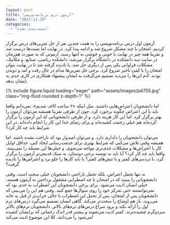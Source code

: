 ```yaml
---
layout: post
title: "آزمون درس برنامه‌نویسی"
date: "2017-11-29"
categories: 
  - "دسته‌بندی-نشده"
---
```


آزمون اول درس برنامه‌نویسی را به همت چندین نفر از حل تمرین‌های درس برگزار کردیم. امتحان با چند مشکل شروع شد و ادامه پیدا کرد. در نهایت اما تست‌ها درست شد و تقریبا همه چیز در نهایت با خوبی و خوشی به انتها رسید. آزمونی که به صورت هم‌زمان در سایت سه دانشکده در دانشگاه برگزار می‌شد: دانشکده ریاضی، صنایع، و مکانیک. مشکلات فراوانی یکی پس از دیگری حل شد، یا نادیده گرفته شد تا در نهایت بتوان امتحان را با کمی تاخیر شروع کرد. برخی حل تمرین‌ها مدام در حال رفت و آمد و دویدن بودند. آدم این‌ها را می‌دید تصمیم می‌گرفت به ایشان پیشنهاد همکاری در کاری جدی به ایشان بدهد.

{% include figure.liquid loading="eager" path="assets/images/p4755.jpg" class="img-fluid rounded z-depth-1" %}

اما دانشجویان اعتراض‌هایی داشتند. مثل اینکه «۲ ساعت الاف شدیم». نمی‌دانم واقعا باید با این اعتراض چگونه برخورد کرد. چون از طرفی تقریبا همیشه می‌توان آزمون را بهتر برگزار کرد. اما این کار هزینه دارد. و از طرفی دانشجویانی که این آزمون را برگزار کرده‌اند هم خیلی زحمت کشیده‌اند و برای رضای خدا این کار را انجام داده‌اند. در این شرایط باید چه کار کرد؟

می‌توان دانشجویان را دلداری دارد. و می‌توان امیدوار بود که ناراحت نشده باشند. اما همیشه وقتی تلاش می‌کنی که شرایط بهتری برای خدمت‌رسانی ایجاد کنی، حداقل اوایل کار با اعتراض‌ها و مشکلات جدی‌تری مواجه می‌شوی. و خیلی‌ها این مسئله را نمی‌بینند. واقعا باید چه کار کرد؟ آیا باید به توصیه برخی دوستان، به سبک قدیمی‌تر آزمون را برگزار کرد، با دردسرهای کمتر و با تنش‌های کمتر؟ یا باید کارها را جلو برد و اعتراض‌ها را نادیده گرفت؟

نه تنها تحمل اعتراض، بلکه تحمل ناراحتی دانشجویان خیلی سخت است. وقتی دانشجویانی را ببینید که در امتحان با چه اضطرابی مشغول پرداختن به آزمون هستند، خیلی انسان اذیت می‌شود. برای برخی دانشجویان این اضطراب به حدی بود که نمی‌توانستند حتی تمرکز خود را روی سوال‌ها جمع کنند. وقتی هم این را می‌بینی که دانشجویان پس از امتحان، پس از تحمل این اضطراب با حالی خراب‌تر از قبل به خانه می‌روند، باز هم اوضاع را سخت‌تر می‌کند. گاهی انسان تصمیم می‌گیرد درس‌های ترم اول را ارائه نکند و برود سراغ درس‌های ترم‌های بالاتر. دانشجویان ترم‌های بالاتر سردوگرم چشیده‌ترند، کمتر اذیت می‌شوند و بیشتر قدر اندک زحماتی که برایشان کشیده می‌شود را می‌دانند. کلا این موضوع اذیت می‌کند!
